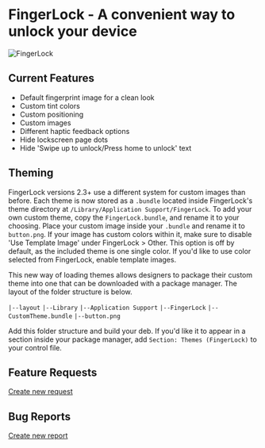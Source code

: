 # FingerLock - A convenient way to unlock your device

![FingerLock](http://mtac.app/assets/images/fingerlockbanner.png)

## Current Features

* Default fingerprint image for a clean look 
* Custom tint colors
* Custom positioning
* Custom images
* Different haptic feedback options 
* Hide lockscreen page dots
* Hide 'Swipe up to unlock/Press home to unlock' text

## Theming

FingerLock versions 2.3+ use a different system for custom images than before. Each theme is now stored as a ```.bundle``` located inside FingerLock's theme directory at ```/Library/Application Support/FingerLock```. To add your own custom theme, copy the ```FingerLock.bundle```, and rename it to your choosing. Place your custom image inside your ```.bundle``` and rename it to ```button.png```. If your image has custom colors within it, make sure to disable 'Use Template Image' under FingerLock > Other. This option is off by default, as the included theme is one single color. If you'd like to use color selected from FingerLock, enable template images.

This new way of loading themes allows designers to package their custom theme into one that can be downloaded with a package manager. The layout of the folder structure is below. 

```|--layout```
   ```|--Library```
        ```|--Application Support```
            ```|--FingerLock```
                ```|--CustomTheme.bundle```
                   ```|--button.png```
                
Add this folder structure and build your deb. If you'd like it to appear in a section inside your package manager, add ```Section: Themes (FingerLock)``` to your control file.

## Feature Requests

[Create new request](https://github.com/MTACS/FingerLock/issues/new?assignees=MTACS&labels=&template=feature_request.md&title=)

## Bug Reports

[Create new report](https://github.com/MTACS/FingerLock/issues/new?assignees=MTACS&labels=bug&template=bug-report.md&title=)

